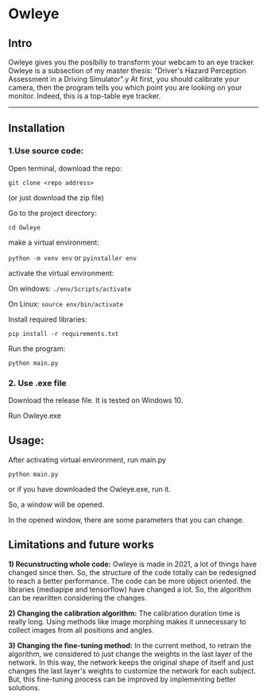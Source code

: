 # Owleye
## Intro
Owleye gives you the posibiliy to transform your webcam to an eye tracker. Owleye is a subsection of my master thesis: "Driver's Hazard Perception Assessment in a Driving Simulator".y
At first, you should calibrate your camera, then the program tells you which point you are looking on your monitor. Indeed, this is a top-table eye tracker.
___
## Installation

### 1.Use source code:

Open terminal, download the repo:

`git clone <repo address>`

(or just download the zip file)

Go to the project directory:

`cd Owleye`

make a virtual environment:

`python -m venv env` or `pyinstaller env`

activate the virtual environment:

On windows: `./env/Scripts/activate`

On Linux: `source env/bin/activate`

Install required libraries:

`pip install -r requirements.txt`

Run the program:

`python main.py`

### 2. Use .exe file

Download the release file. It is tested on Windows 10.

Run Owleye.exe

## Usage:

After activating virtual environment, run main.py

`python main.py`

or if you have downloaded the Owleye.exe, run it.

So, a window will be opened.

In the opened window, there are some parameters that you can change.


## Limitations and future works
**1) Recunstructing whole code:** Owleye is made in 2021, a lot of things have changed since then. So, the structure of the code totally can be redesigned to reach a better performance. The code can be more object oriented. the libraries (mediapipe and tensorflow) have changed a lot. So, the algorithm can be rewritten considering the changes.

**2) Changing the calibration algorithm:** The calibration duration time is really long. Using methods like image morphing makes it unnecessary to collect images from all positions and angles.

**3) Changing the fine-tuning method:** In the current method, to retrain the algorithm, we considered to just change the weights in the last layer of the network. In this way, the network keeps the original shape of itself and just changes the last layer's weights to customize the network for each subject. But, this fine-tuning process can be improved by implementing better solutions.
